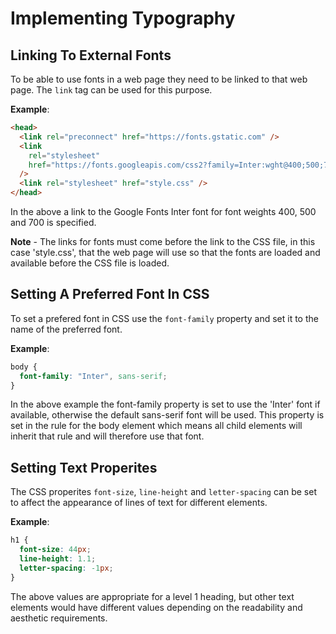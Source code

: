 # Implementing Typography

## Linking To External Fonts

To be able to use fonts in a web page they need to be linked to that web page. The `link` tag can be used for this purpose.

**Example**:

```html
<head>
  <link rel="preconnect" href="https://fonts.gstatic.com" />
  <link
    rel="stylesheet"
    href="https://fonts.googleapis.com/css2?family=Inter:wght@400;500;700&display=swap"
  />
  <link rel="stylesheet" href="style.css" />
</head>
```

In the above a link to the Google Fonts Inter font for font weights 400, 500 and 700 is specified.

**Note** - The links for fonts must come before the link to the CSS file, in this case 'style.css', that the web page will use so that the fonts are loaded and available before the CSS file is loaded.

## Setting A Preferred Font In CSS

To set a prefered font in CSS use the `font-family` property and set it to the name of the preferred font.

**Example**:

```css
body {
  font-family: "Inter", sans-serif;
}
```

In the above example the font-family property is set to use the 'Inter' font if available, otherwise the default sans-serif font will be used. This property is set in the rule for the body element which means all child elements will inherit that rule and will therefore use that font.

## Setting Text Properites

The CSS properites `font-size`, `line-height` and `letter-spacing` can be set to affect the appearance of lines of text for different elements.

**Example**:

```css
h1 {
  font-size: 44px;
  line-height: 1.1;
  letter-spacing: -1px;
}
```

The above values are appropriate for a level 1 heading, but other text elements would have different values depending on the readability and aesthetic requirements.
